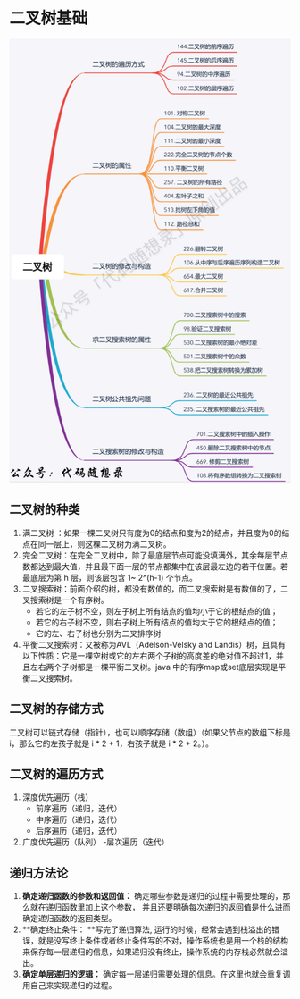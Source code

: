 # 二叉树基础
![基本脉络](/image/基本脉络.png "基本脉络")
## 二叉树的种类
1. 满二叉树 ：如果一棵二叉树只有度为0的结点和度为2的结点，并且度为0的结点在同一层上，则这棵二叉树为满二叉树。
2. 完全二叉树：在完全二叉树中，除了最底层节点可能没填满外，其余每层节点数都达到最大值，并且最下面一层的节点都集中在该层最左边的若干位置。若最底层为第 h 层，则该层包含 1~ 2^(h-1)  个节点。
3. 二叉搜索树：前面介绍的树，都没有数值的，而二叉搜索树是有数值的了，二叉搜索树是一个有序树。
	- 若它的左子树不空，则左子树上所有结点的值均小于它的根结点的值；
	- 若它的右子树不空，则右子树上所有结点的值均大于它的根结点的值；
	- 它的左、右子树也分别为二叉排序树
4. 平衡二叉搜索树：又被称为AVL（Adelson-Velsky and Landis）树，且具有以下性质：它是一棵空树或它的左右两个子树的高度差的绝对值不超过1，并且左右两个子树都是一棵平衡二叉树。java 中的有序map或set底层实现是平衡二叉搜索树。
## 二叉树的存储方式
二叉树可以链式存储（指针），也可以顺序存储（数组）（如果父节点的数组下标是 i，那么它的左孩子就是 i * 2 + 1，右孩子就是 i * 2 + 2。）。
## 二叉树的遍历方式
1. 深度优先遍历（栈）
	- 前序遍历（递归，迭代）
	- 中序遍历（递归，迭代）
	- 后序遍历（递归，迭代）
2. 广度优先遍历（队列）
	-层次遍历（迭代）
## 递归方法论
1. **确定递归函数的参数和返回值：** 确定哪些参数是递归的过程中需要处理的，那么就在递归函数里加上这个参数， 并且还要明确每次递归的返回值是什么进而确定递归函数的返回类型。
2. **确定终止条件： **写完了递归算法, 运行的时候，经常会遇到栈溢出的错误，就是没写终止条件或者终止条件写的不对，操作系统也是用一个栈的结构来保存每一层递归的信息，如果递归没有终止，操作系统的内存栈必然就会溢出。
3. **确定单层递归的逻辑：** 确定每一层递归需要处理的信息。在这里也就会重复调用自己来实现递归的过程。

